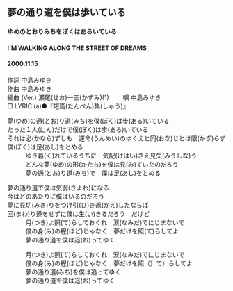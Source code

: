 ## 夢の通り道を僕は歩いている
#### ゆめのとおりみちをぼくはあるいている
#### I'M WALKING ALONG THE STREET OF DREAMS
#### 2000.11.15


作詞     中島みゆき　　　　　   
作曲      中島みゆき  　　　   
編曲 (Ver.) 瀬尾(せお)一三(かずみ)(1)　　
唄     中島みゆき    
□ LYRIC (a)●『短篇(たんぺん)集(しゅう)』   


夢(ゆめ)の通(とお)り道(みち)を僕(ぼく)は歩(ある)いている   
たった１人(にん)だけで僕(ぼく)は歩(ある)いている   
それは必(かなら)ずしも　運命(うんめい)のゆくえと同(おな)じとは限(かぎ)らず   
僕(ぼく)は足(あし)をとめる   
　　　ゆき暮(く)れているうちに　気配(けはい)さえ見失(みうしな)う   
　　　どんな夢(ゆめ)の形(かたち)を僕は見(み)ていたのだろう   
　　　夢の通(とお)り道(みち)で　僕は足(あし)をとめる   
   
夢の通り道で僕は気弱(きよわ)になる   
今はどのあたりに僕はいるのだろう   
夢に見切(みき)りをつけ引(ひ)き返(かえ)したならば   
回(まわ)り道をせずに僕は生(い)きるだろう　だけど   
　　　月(つき)よ照(て)らしておくれ　涙(なみだ)でにじまないで   
　　　僕の身(み)の程(ほど)じゃなく　夢だけを照(て)らしてよ   
　　　夢の通り道を僕は追(お)ってゆく   
   
　　　月(つき)よ照(て)らしておくれ　涙(なみだ)でにじまないで   
　　　僕の身(み)の程(ほど)じゃなく　夢だけを照（）て）らしてよ   
　　　夢の通り道(みち)を僕は追ってゆく   
　　　夢の通り道を僕は追(お)ってゆく   
